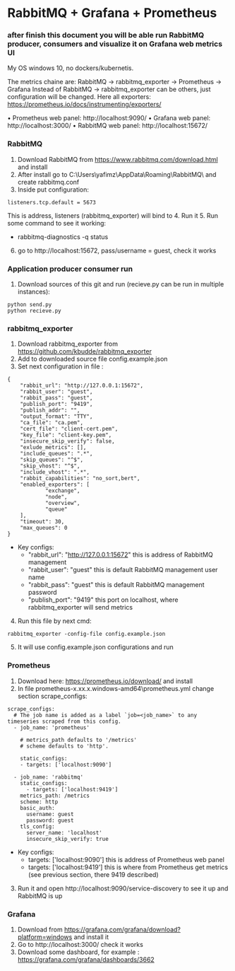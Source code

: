 # RabbitMQ + Grafana + Prometheus
### after finish this document you will be able run RabbitMQ producer, consumers and visualize it on Grafana web metrics UI
My OS windows 10, no dockers/kubernetis.

The metrics chaine are: RabbitMQ -> rabbitmq_exporter -> Prometheus -> Grafana
Instead of RabbitMQ -> rabbitmq_exporter can be others, just configuration will be changed. Here all exporters: https://prometheus.io/docs/instrumenting/exporters/

•	Prometheus web panel: http://localhost:9090/
•	Grafana web panel: http://localhost:3000/
•	RabbitMQ web panel: http://localhost:15672/


### RabbitMQ
1. Download RabbitMQ from https://www.rabbitmq.com/download.html and install
2. After install go to C:\Users\yafimz\AppData\Roaming\RabbitMQ\ and create rabbitmq.conf
3. Inside put configuration:
```
listeners.tcp.default = 5673
```
This is address, listeners (rabbitmq_exporter) will bind to
4. Run it
5. Run some command to see it working: 
* rabbitmq-diagnostics -q status
6. go to http://localhost:15672, pass/username = guest, check it works

### Application producer consumer run
1. Download sources of this git and run (recieve.py can be run in multiple instances):
```
python send.py
python recieve.py
```

### rabbitmq_exporter
1. Download rabbitmq_exporter from  https://github.com/kbudde/rabbitmq_exporter
2. Add to downloaded source file config.example.json
3. Set next configuration in file :
```
{
    "rabbit_url": "http://127.0.0.1:15672",
    "rabbit_user": "guest",
    "rabbit_pass": "guest",
    "publish_port": "9419",
    "publish_addr": "",
    "output_format": "TTY",
    "ca_file": "ca.pem",
    "cert_file": "client-cert.pem",
    "key_file": "client-key.pem",
    "insecure_skip_verify": false,
    "exlude_metrics": [],
    "include_queues": ".*",
    "skip_queues": "^$",
    "skip_vhost": "^$",
    "include_vhost": ".*",
    "rabbit_capabilities": "no_sort,bert",
    "enabled_exporters": [
            "exchange",
            "node",
            "overview",
            "queue"
    ],
    "timeout": 30,
    "max_queues": 0
}
```
* Key configs:
  * "rabbit_url": "http://127.0.0.1:15672" this is address of RabbitMQ management
  * "rabbit_user": "guest" this is default RabbitMQ management user name
  * "rabbit_pass": "guest" this is default RabbitMQ management password
  * "publish_port": "9419" this port on localhost, where rabbitmq_exporter will send metrics
4. Run this file by next cmd:
```
rabbitmq_exporter -config-file config.example.json
```
5. It will use config.example.json configurations and run

### Prometheus
1. Download here: https://prometheus.io/download/ and install
2. In file prometheus-x.xx.x.windows-amd64\prometheus.yml change section scrape_configs:
```
scrape_configs:
  # The job name is added as a label `job=<job_name>` to any timeseries scraped from this config.
  - job_name: 'prometheus'

    # metrics_path defaults to '/metrics'
    # scheme defaults to 'http'.

    static_configs:
    - targets: ['localhost:9090']
    
  - job_name: 'rabbitmq'
    static_configs:
      - targets: ['localhost:9419']
    metrics_path: /metrics
    scheme: http
    basic_auth:
      username: guest
      password: guest
    tls_config:
      server_name: 'localhost'
      insecure_skip_verify: true
```
* Key configs:
  * targets: ['localhost:9090'] this is address of Prometheus web panel
  * targets: ['localhost:9419'] this is where from Prometheus get metrics (see previous section, there 9419 described)
3. Run it and open http://localhost:9090/service-discovery to see it up and RabbitMQ is up

### Grafana
1. Download from https://grafana.com/grafana/download?platform=windows and install it
2. Go to http://localhost:3000/ check it works
3. Download some dashboard, for example : https://grafana.com/grafana/dashboards/3662
